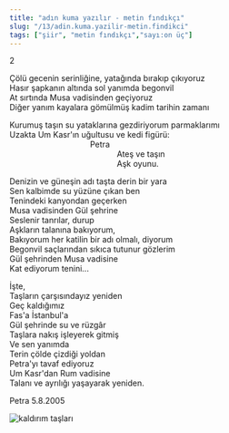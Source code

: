 ```yaml
---
title: "adın kuma yazılır - metin fındıkçı"
slug: "/13/adin.kuma.yazilir-metin.findikci"
tags: ["şiir", "metin fındıkçı","sayı:on üç"]
---
```

2

Çölü gecenin serinliğine, yatağında bırakıp çıkıyoruz\
Hasır şapkanın altında sol yanımda begonvil\
At sırtında Musa vadisinden geçiyoruz\
Diğer yanım kayalara gömülmüş kadim tarihin zamanı

Kurumuş taşın su yataklarına gezdiriyorum parmaklarımı\
Uzakta Um Kasr'ın uğultusu ve kedi figürü:\
                                    Petra\
                                                Ateş ve taşın\
                                                Aşk oyunu.

Denizin ve güneşin adı taşta derin bir yara\
Sen kalbimde su yüzüne çıkan ben\
Tenindeki kanyondan geçerken\
Musa vadisinden Gül şehrine\
Seslenir tanrılar, durup\
Aşkların talanına bakıyorum,\
Bakıyorum her katilin bir adı olmalı, diyorum\
Begonvil saçlarından sıkıca tutunur gözlerim\
Gül şehrinden Musa vadisine\
Kat ediyorum tenini...

İşte,\
Taşların çarşısındayız yeniden\
Geç kaldığımız\
Fas'a İstanbul'a\
Gül şehrinde su ve rüzgâr\
Taşlara nakış işleyerek gitmiş\
Ve sen yanımda\
Terin çölde çizdiği yoldan\
Petra'yı tavaf ediyoruz\
Um Kasr'dan Rum vadisine\
Talanı ve ayrılığı yaşayarak yeniden.

Petra 5.8.2005

![kaldırım taşları](/img/13.10.jpg)